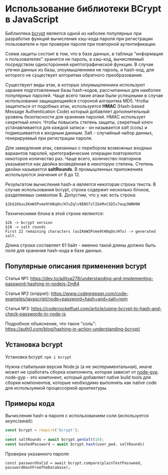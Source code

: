 # Использование библиотеки BCrypt в JavaScript

Библиотека [bcrypt](https://www.npmjs.com/package/bcrypt) является одной из наболее популярных при разработке функций вычисления хэш-кода пароля при регистрации пользователя и при проверке пароля при повторной аутентификации.

Схема защиты состоит в том, что в базе данных, в таблице "информация о пользователях" хранится не пароль, а хэш-код, вычисляемый посредством односторонней криптографической функции. В случае утечки данных из базы, злоумышленники не пароль, и hash-код, для которого не существует алгоритма обратного преобразования.

Существуют виды атак, в которых злоумышленники используют заранее подготовленные базы hash-кодов, рассчитанных для наиболее популярных паролей. Чаще всего такие атаки были успешными в случае использования защищающиейся стороной алгоритма MD5. Чтобы защититься от подобных атак, используется **HMAC** (Hash-based Message Authentication Code) который добавляет дополнительный уровень безопасности для хранения паролей. HMAC использует секретный ключ. Чтобы повысить степень защиты, секретный ключ устанавливается для каждой записи - он называется *salt* (соль) и подмешивается к входным данным. Salt - случайный набор данных, генерируемый при регистрации пароля. 

Для замедления атак, связанных с перебором возможных входных вариантов паролей, критографические операции повторяются некоторое количество раз. Чаще всего, количество повторнов указывается как двойка возведённая в некоторую степень. Степень двойки называется **saltRounds**. В промышленных приложениях используются значения от 8 до 12.

Результатом вычисления hash-а является некоторая строка текста. В случае использования bcrypt, строка содержит несколько блоков, разделяемых символом $. Допустим, что у нас есть строка:

```
$2b$10$uuIKmW3Pvme9tH8qOn/H7uZqlv9ENS7zlIbkMvCSDIv7aup3WNH9W
```

Техническими блока в этой строке являются:

```
$2b -> bcrypt version
$10 -> salt rounds
First 22 remaining characters (uuIKmW3Pvme9tH8qOn/H7u) -> generated salt.
```

Длина строки составляет 61 байт - именно такой длины должно быть поле для хранения hash-кода в базе данных.

## Популярные описания применения bcrypt

Статья №1: https://dev.to/aditya278/understanding-and-implementing-password-hashing-in-nodejs-2m84

Статья №2 (snippet): https://www.codegrepper.com/code-examples/javascript/node+password+hash+and+salt+npm

Статья №3: https://coderrocketfuel.com/article/using-bcrypt-to-hash-and-check-passwords-in-node-js

Подробное объяснение, что такое "соль": https://auth0.com/blog/hashing-in-action-understanding-bcrypt/

## Установка bcrypt

Установка bcrypt: `npm i bcrypt`

Нужна стабильная версия Node.js (а не экспериментальная), иначе может не сработать сборка компонента, которая зависит от [node-gyp](https://www.npmjs.com/package/node-gyp). node-gyp - это компонент, который добавляет native build tools для сборки компонентов, которые необходимо выполнять как native code для используемой процессорной архитектуры.

## Примеры кода

Вычисления hash-а пароля с использованием соли (используется async/await):

``` js
const bcrypt = require('bcrypt');
...
const saltRounds = await bcrypt.genSalt(10);
const hashedPassword = await bcrypt.hash(user_pwd, saltRounds)
```

Проверка указанного пароля:

```
const passwordValid = await bcrypt.compare(plainTextPasswoed, passwordHashFromTheDatabase);
```
